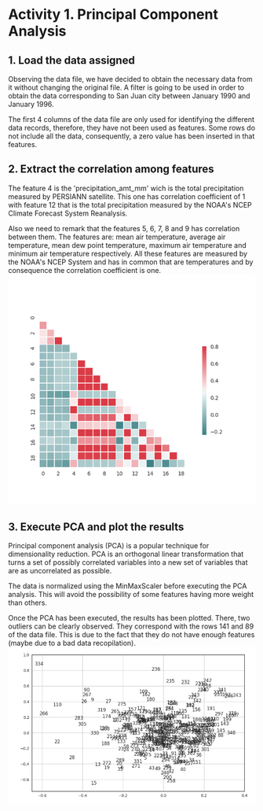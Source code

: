# Activity 1. Principal Component Analysis

## 1. Load the data assigned
Observing the data file, we have decided to obtain the necessary data from it 
without changing the original file. A filter is going to be used in order to 
obtain the data corresponding to San Juan city between January 1990 and January
1996.

The first 4 columns of the data file are only used for identifying the different
data records, therefore, they have not been used as features. Some rows do not
include all the data, consequently, a zero value has been inserted in that 
features.


## 2. Extract the correlation among features
The feature 4 is the 'precipitation_amt_mm' wich is the 
total precipitation measured by PERSIANN satellite. This one has correlation coefficient 
of 1 with feature 12 that is the total precipitation measured by the NOAA's 
NCEP Climate Forecast System Reanalysis. 

Also we need to remark that the features 5, 6, 7, 8 and 9 has correlation 
between them. The features are: mean air temperature, average air temperature, 
mean dew point temperature, maximum air temperature and minimum air temperature 
respectively. All these features are measured by the NOAA's NCEP System and has 
in common that are temperatures and by consequence the correlation coefficient 
is one.
![Correlation among features](Images/correlation.png)


## 3. Execute PCA and plot the results
Principal component analysis (PCA) is a popular technique for dimensionality 
reduction. PCA is an orthogonal linear transformation that turns a set of 
possibly correlated variables into a new set of variables that are as 
uncorrelated as possible.

The data is normalized using the MinMaxScaler before executing the PCA analysis.
This will avoid the possibility of some features having more weight than others.

Once the PCA has been executed, the results has been plotted. There, two 
outliers can be clearly observed. They correspond with the rows 141 and 89 of
the data file. This is due to the fact that they do not have enough features
(maybe due to a bad data recopilation).
![PCA results](Images/PCA.png)
